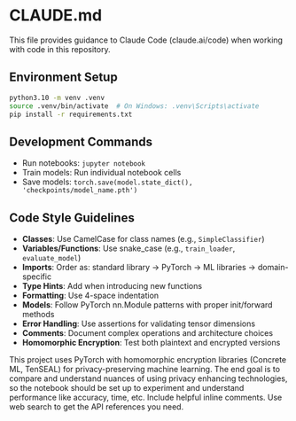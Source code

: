 # CLAUDE.md

This file provides guidance to Claude Code (claude.ai/code) when working with code in this repository.

## Environment Setup
```bash
python3.10 -m venv .venv
source .venv/bin/activate  # On Windows: .venv\Scripts\activate
pip install -r requirements.txt
```

## Development Commands
- Run notebooks: `jupyter notebook`
- Train models: Run individual notebook cells
- Save models: `torch.save(model.state_dict(), 'checkpoints/model_name.pth')`

## Code Style Guidelines
- **Classes**: Use CamelCase for class names (e.g., `SimpleClassifier`)
- **Variables/Functions**: Use snake_case (e.g., `train_loader`, `evaluate_model`)
- **Imports**: Order as: standard library → PyTorch → ML libraries → domain-specific
- **Type Hints**: Add when introducing new functions
- **Formatting**: Use 4-space indentation
- **Models**: Follow PyTorch nn.Module patterns with proper init/forward methods
- **Error Handling**: Use assertions for validating tensor dimensions
- **Comments**: Document complex operations and architecture choices
- **Homomorphic Encryption**: Test both plaintext and encrypted versions

This project uses PyTorch with homomorphic encryption libraries (Concrete ML, TenSEAL) for privacy-preserving machine learning. The end goal is to compare and understand nuances of using privacy enhancing technologies, so the notebook should be set up to experiment and understand performance like accuracy, time, etc. Include helpful inline comments. Use web search to get the API references you need.
